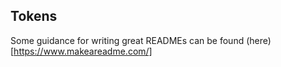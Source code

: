 ## Tokens

Some guidance for writing great READMEs can be found (here)[https://www.makeareadme.com/]
